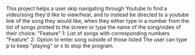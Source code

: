 This project helps a user skip navigating through Youtube to find a video/song they'd like to view/hear, 
and to instead be directed to a youtube link of the song they would like, when they either type in a number from the list of songs printed to the screen or type the name of the song/video of their choice.
"Feature" 1: List of songs with corresponding numbers
"Feature" 2: Option to enter song outside of those listed
The user can type p to keep "playing" or s to stop the program.
